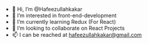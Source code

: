 - 👋 Hi, I’m @Hafeezullahkakar
- 👀 I’m interested in front-end-development
- 🌱 I’m currently learning Redux (For React)
- 💞️ I’m looking to collaborate on React Projects
- 📫 I can be reached at hafeezullahkakar@gmail.com

<!---
Hafeezullahkakar/Hafeezullahkakar is a ✨ special ✨ repository because its `README.md` (this file) appears on your GitHub profile.
You can click the Preview link to take a look at your changes.
--->
